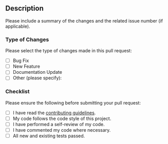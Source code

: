 ## Description

Please include a summary of the changes and the related issue number (if applicable).

### Type of Changes
Please select the type of changes made in this pull request:
- [ ] Bug Fix
- [ ] New Feature
- [ ] Documentation Update
- [ ] Other (please specify):

### Checklist
Please ensure the following before submitting your pull request:
- [ ] I have read the [contributing guidelines](https://github.com/Geuthur/aa-example/blob/master/CODE_OF_CONDUCT.md).
- [ ] My code follows the code style of this project.
- [ ] I have performed a self-review of my code.
- [ ] I have commented my code where necessary.
- [ ] All new and existing tests passed.
